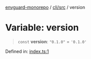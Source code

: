 [envguard-monorepo](../../../index.md) / [cli/src](../index.md) / version

# Variable: version

> `const` **version**: `"0.1.0"` = `'0.1.0'`

Defined in: [index.ts:1](https://github.com/amannirala13/envguard/blob/87b168e9d43b40a7a2649202a947bdb992c12274/packages/cli/src/index.ts#L1)
